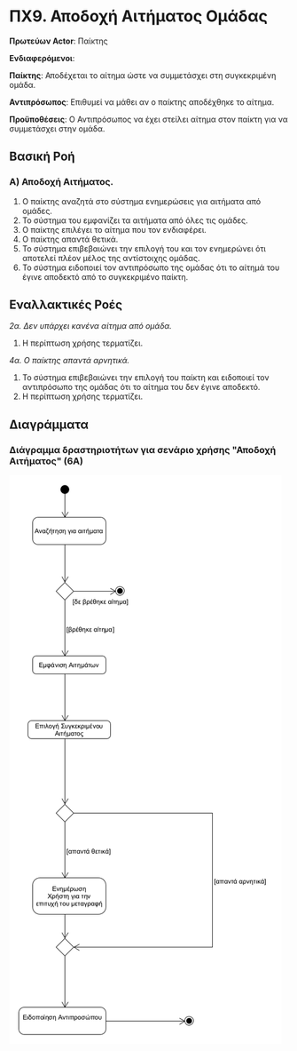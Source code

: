 # ΠΧ9. Αποδοχή Αιτήματος Ομάδας 
**Πρωτεύων Actor**: Παίκτης

**Ενδιαφερόμενοι**:

**Παίκτης**: Αποδέχεται το αίτημα ώστε να συμμετάσχει στη συγκεκριμένη ομάδα.

**Αντιπρόσωπος**: Επιθυμεί να μάθει αν ο παίκτης αποδέχθηκε το αίτημα.


**Προϋποθέσεις**: 
 Ο Αντιπρόσωπος να έχει στείλει αίτημα στον παίκτη για να συμμετάσχει στην ομάδα.

## Βασική Ροή

### Α) Αποδοχή Αιτήματος.
1. Ο παίκτης αναζητά στο σύστημα ενημερώσεις για αιτήματα από ομάδες.
2. Το σύστημα του εμφανίζει τα αιτήματα από όλες τις ομάδες.
3. Ο παίκτης επιλέγει το αίτημα που τον ενδιαφέρει.
4. Ο παίκτης απαντά θετικά.
5. Το σύστημα επιβεβαιώνει την επιλογή του και τον ενημερώνει ότι αποτελεί πλέον μέλος της αντίστοιχης ομάδας.
6. Το σύστημα ειδοποιεί τον αντιπρόσωπο της ομάδας ότι το αίτημά του έγινε αποδεκτό από το συγκεκριμένο παίκτη.

## Εναλλακτικές Ροές

*2α. Δεν υπάρχει κανένα αίτημα από ομάδα.*

1. Η περίπτωση χρήσης τερματίζει.

*4α. Ο παίκτης απαντά αρνητικά.*

1. Το σύστημα επιβεβαιώνει την επιλογή του παίκτη και ειδοποιεί τον αντιπρόσωπο της ομάδας ότι το αίτημα του δεν έγινε αποδεκτό.
2. Η περίπτωση χρήσης τερματίζει.

## Διαγράμματα 

### Διάγραμμα δραστηριοτήτων για σενάριο χρήσης "Αποδοχή Αιτήματος" (6Α)
![Διάγραμμα δραστηριότητας - Εγγραφή](uml/requirements/uc6-act-Diag.png)



